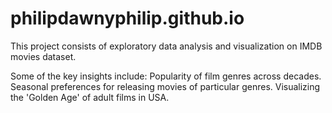 # philipdawnyphilip.github.io

This project consists of exploratory data analysis and visualization on IMDB movies dataset.

Some of the key insights include:
    Popularity of film genres across decades.
    Seasonal preferences for releasing movies of particular genres.
    Visualizing the 'Golden Age' of adult films in USA.
